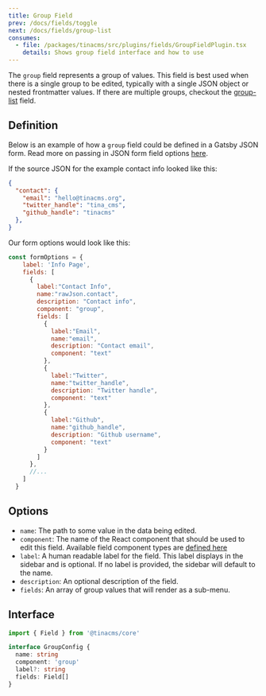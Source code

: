 ```yaml
---
title: Group Field
prev: /docs/fields/toggle
next: /docs/fields/group-list
consumes:
  - file: /packages/tinacms/src/plugins/fields/GroupFieldPlugin.tsx
    details: Shows group field interface and how to use
---
```


The `group` field represents a group of values. This field is best used when there is a single group to be edited, typically with a single JSON object or nested frontmatter values. If there are multiple groups, checkout the [group-list](/docs/fields/group-list) field.

## Definition

Below is an example of how a `group` field could be defined in a Gatsby JSON form. Read more on passing in JSON form field options [here](/docs/gatsby/json#customizing-json-forms).

If the source JSON for the example contact info looked like this:

```json
{
  "contact": {
    "email": "hello@tinacms.org",
    "twitter_handle": "tina_cms",
    "github_handle": "tinacms"
  },
}
```

Our form options would look like this:

```javascript
const formOptions = {
    label: 'Info Page',
    fields: [
      {
        label:"Contact Info",
        name:"rawJson.contact",
        description: "Contact info",
        component: "group",
        fields: [
          {
            label:"Email",
            name:"email",
            description: "Contact email",
            component: "text"
          },
          {
            label:"Twitter",
            name:"twitter_handle",
            description: "Twitter handle",
            component: "text"
          },
          {
            label:"Github",
            name:"github_handle",
            description: "Github username",
            component: "text"
          }
        ]
      },
      //...
    ]
  }
```

## Options

 - `name`: The path to some value in the data being edited.
 - `component`: The name of the React component that should be used to edit this field. Available field component types are [defined here](/docs/concepts/fields#field-types)
 - `label`: A human readable label for the field. This label displays in the sidebar and is optional. If no label is provided, the sidebar will default to the name.
 - `description`: An optional description of the field.
 - `fields`: An array of group values that will render as a sub-menu.


## Interface

```typescript
import { Field } from '@tinacms/core'

interface GroupConfig {
  name: string
  component: 'group'
  label?: string
  fields: Field[]
}
```
